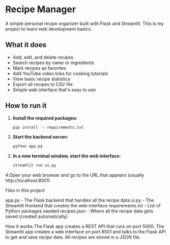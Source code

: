 # Recipe Manager

A simple personal recipe organizer built with Flask and Streamlit. This is my project to learn web development basics.

## What it does

- Add, edit, and delete recipes
- Search recipes by name or ingredients  
- Mark recipes as favorites
- Add YouTube video links for cooking tutorials
- View basic recipe statistics
- Export all recipes to CSV file
- Simple web interface that's easy to use

## How to run it

1. **Install the required packages:**
   ```bash
   pip install -r requirements.txt
2. **Start the backend server:**
   ```bash
   python app.py
3. **In a new terminal window, start the web interface:**
   ```bash
   streamlit run ui.py
4.Open your web browser and go to the URL that appears (usually http://localhost:8501)

Files in this project

app.py - The Flask backend that handles all the recipe data
ui.py - The Streamlit frontend that creates the web interface
requirements.txt - List of Python packages needed
recipes.json - Where all the recipe data gets saved (created automatically)

How it works
The Flask app creates a REST API that runs on port 5000. The Streamlit app creates a web interface on port 8501 and talks to the Flask API to get and save recipe data. All recipes are stored in a JSON file.
